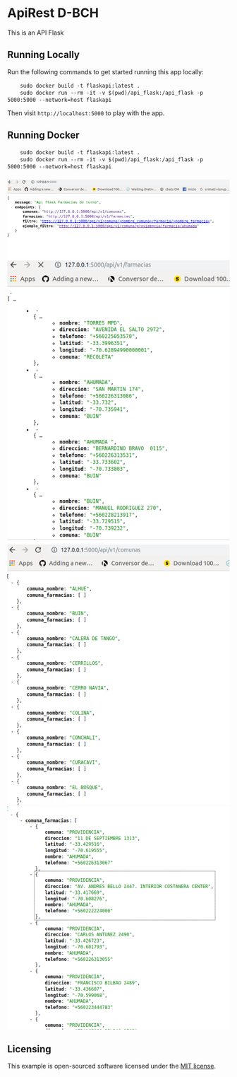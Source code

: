 # ApiRest D-BCH

This is an API Flask

## Running Locally

Run the following commands to get started running this app locally:
```RUN:
    sudo docker build -t flaskapi:latest .
    sudo docker run --rm -it -v $(pwd)/api_flask:/api_flask -p 5000:5000 --network=host flaskapi
```

Then visit `http://localhost:5000` to play with the app.

## Running Docker
```
    sudo docker build -t flaskapi:latest .
    sudo docker run --rm -it -v $(pwd)/api_flask:/api_flask -p 5000:5000 --network=host flaskapi
```

###
![Inicio](api_flask/apps/images/init.png)
![Farmacias](api_flask/apps/images/farmacias.png)
![Comunas](api_flask/apps/images/comunas.png)
![Filtro](api_flask/apps/images/filtro.png)
## Licensing

This example is open-sourced software licensed under the
[MIT license](https://opensource.org/licenses/MIT).

